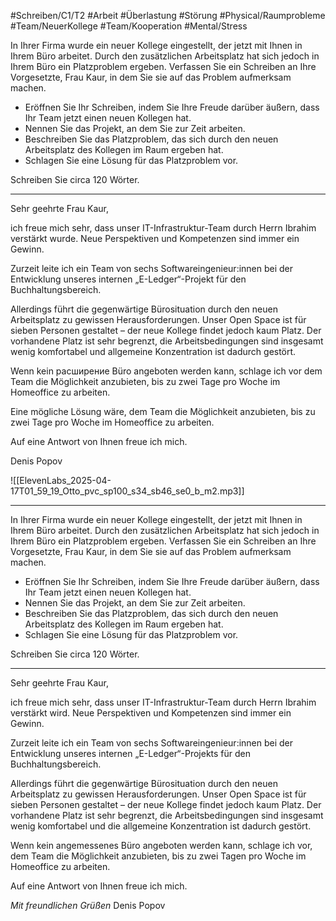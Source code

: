 #Schreiben/C1/T2 #Arbeit #Überlastung #Störung
#Physical/Raumprobleme #Team/NeuerKollege #Team/Kooperation #Mental/Stress

In Ihrer Firma wurde ein neuer Kollege eingestellt, der jetzt mit Ihnen in Ihrem Büro arbeitet. Durch den zusätzlichen Arbeitsplatz hat sich jedoch in Ihrem Büro ein Platzproblem ergeben. Verfassen Sie ein Schreiben an Ihre Vorgesetzte, Frau Kaur, in dem Sie sie auf das Problem aufmerksam machen.
* Eröffnen Sie Ihr Schreiben, indem Sie Ihre Freude darüber äußern, dass Ihr Team jetzt einen neuen Kollegen hat.
* Nennen Sie das Projekt, an dem Sie zur Zeit arbeiten.
* Beschreiben Sie das Platzproblem, das sich durch den neuen Arbeitsplatz des Kollegen im Raum ergeben hat.
* Schlagen Sie eine Lösung für das Platzproblem vor.

Schreiben Sie circa 120 Wörter.

---

Sehr geehrte Frau Kaur,

ich freue mich sehr, dass unser IT-Infrastruktur-Team durch Herrn Ibrahim verstärkt wurde. Neue Perspektiven und Kompetenzen sind immer ein Gewinn.

Zurzeit leite ich ein Team von sechs Softwareingenieur:innen bei der Entwicklung unseres internen „E-Ledger“-Projekt für den Buchhaltungsbereich. 

Allerdings führt die gegenwärtige Bürosituation durch den neuen Arbeitsplatz zu gewissen Herausforderungen. Unser Open Space ist für sieben Personen gestaltet – der neue Kollege findet jedoch kaum Platz. Der vorhandene Platz ist sehr begrenzt, die Arbeitsbedingungen sind insgesamt wenig komfortabel und allgemeine Konzentration ist dadurch gestört.

Wenn kein расширение Büro angeboten werden kann, schlage ich vor dem Team die Möglichkeit anzubieten, bis zu zwei Tage pro Woche im Homeoffice zu arbeiten.

Eine mögliche Lösung wäre, dem Team die Möglichkeit anzubieten, bis zu zwei Tage pro Woche im Homeoffice zu arbeiten.

Auf eine Antwort von Ihnen freue ich mich.

Denis Popov

![[ElevenLabs_2025-04-17T01_59_19_Otto_pvc_sp100_s34_sb46_se0_b_m2.mp3]]


---

In Ihrer Firma wurde ein neuer Kollege eingestellt, der jetzt mit Ihnen in Ihrem Büro arbeitet. Durch den zusätzlichen Arbeitsplatz hat sich jedoch in Ihrem Büro ein Platzproblem ergeben. Verfassen Sie ein Schreiben an Ihre Vorgesetzte, Frau Kaur, in dem Sie sie auf das Problem aufmerksam machen.
* Eröffnen Sie Ihr Schreiben, indem Sie Ihre Freude darüber äußern, dass Ihr Team jetzt einen neuen Kollegen hat.
* Nennen Sie das Projekt, an dem Sie zur Zeit arbeiten.
* Beschreiben Sie das Platzproblem, das sich durch den neuen Arbeitsplatz des Kollegen im Raum ergeben hat.
* Schlagen Sie eine Lösung für das Platzproblem vor.

Schreiben Sie circa 120 Wörter.

---

Sehr geehrte Frau Kaur,

ich freue mich sehr, dass unser IT-Infrastruktur-Team durch Herrn Ibrahim verstärkt wird. Neue Perspektiven und Kompetenzen sind immer ein Gewinn.

Zurzeit leite ich ein Team von sechs Softwareingenieur:innen bei der Entwicklung unseres internen „E-Ledger“-Projekts für den Buchhaltungsbereich. 

Allerdings führt die gegenwärtige Bürosituation durch den neuen Arbeitsplatz zu gewissen Herausforderungen. Unser Open Space ist für sieben Personen gestaltet – der neue Kollege findet jedoch kaum Platz.  Der vorhandene Platz ist sehr begrenzt, die Arbeitsbedingungen sind insgesamt wenig komfortabel und die allgemeine Konzentration ist dadurch gestört.

Wenn kein angemessenes Büro angeboten werden kann, schlage ich vor, dem Team die Möglichkeit anzubieten, bis zu zwei Tagen pro Woche im Homeoffice zu arbeiten.

Auf eine Antwort von Ihnen freue ich mich.

*Mit freundlichen Grüßen*
Denis Popov
